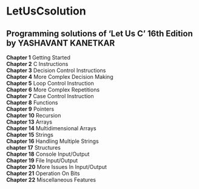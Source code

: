 # LetUsCsolution
## Programming solutions of ‘Let Us C’ 16th Edition by YASHAVANT KANETKAR<br/>

**Chapter 1**      Getting Started<br/>
**Chapter 2**      C Instructions<br/>
**Chapter 3**      Decision Control Instructions<br/>
**Chapter 4**      More Complex Decision Making<br/>
**Chapter 5**      Loop Control Instruction<br/>
**Chapter 6**      More Complex Repetitions<br/>
**Chapter 7**      Case Control Instruction<br/>
**Chapter 8**      Functions<br/>
**Chapter 9**      Pointers<br/>
**Chapter 10**     Recursion<br/>
**Chapter 13**     Arrays        <br/>
**Chapter 14**     Multidimensional Arrays<br/>
**Chapter 15**     Strings<br/>
**Chapter 16**     Handling Multiple Strings<br/>
**chapter 17**     Structures<br/>
**Chapter 18**     Console Input/Output<br/>
**Chapter 19**     File Input/Output<br/>
**Chapter 20**     More Issues In Input/Output<br/>
**Chapter 21**     Operation On Bits<br/>
**Chapter 22**     Miscellaneous Features<br/>
